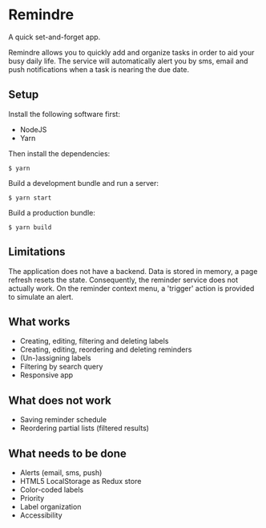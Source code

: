 # Remindre

A quick set-and-forget app.

Remindre allows you to quickly add and organize tasks in order to aid your busy daily life. The service will automatically alert you by sms, email and push notifications when a task is nearing the due date.

## Setup

Install the following software first:

- NodeJS
- Yarn

Then install the dependencies:

```
$ yarn
```

Build a development bundle and run a server:

```
$ yarn start
```

Build a production bundle:

```
$ yarn build
```

## Limitations

The application does not have a backend. Data is stored in memory, a page refresh resets the state. Consequently, the reminder service does not actually work. On the reminder context menu, a 'trigger' action is provided to simulate an alert.

## What works

- Creating, editing, filtering and deleting labels
- Creating, editing, reordering and deleting reminders
- (Un-)assigning labels
- Filtering by search query
- Responsive app

## What does not work

- Saving reminder schedule
- Reordering partial lists (filtered results)

## What needs to be done

- Alerts (email, sms, push)
- HTML5 LocalStorage as Redux store 
- Color-coded labels
- Priority
- Label organization
- Accessibility
